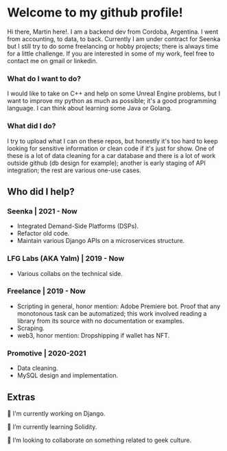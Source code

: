 # Welcome to my github profile!
Hi there, Martin here!. I am a backend dev from Cordoba, Argentina. I went from accounting, to data, to back. Currently I am under contract for Seenka but I still try to do some freelancing or hobby projects; there is always time for a little challenge. If you are interested in some of my work, feel free to contact me on gmail or linkedin.


### What do I want to do?
I would like to take on C++ and help on some Unreal Engine problems, but I want to improve my python as much as possible; it's a good programming language. I can think about learning some Java or Golang.

### What did I do?
I try to upload what I can on these repos, but honestly it's too hard to keep looking for sensitive information or clean code if it's just for show. One of these is a lot of data cleaning for a car database and there is a lot of work outside github (db design for example); another is early staging of API integration; the rest are various one-use cases.

## Who did I help?
### Seenka | 2021 - Now
- Integrated Demand-Side Platforms (DSPs). 
- Refactor old code.
- Maintain various Django APIs on a microservices structure.

### LFG Labs (AKA Yalm) | 2019 - Now
- Various collabs on the technical side.

### Freelance | 2019 - Now
- Scripting in general, honor mention: Adobe Premiere bot. Proof that any monotonous task can be automatized; this work involved reading a library from its source with no documentation or examples.
- Scraping.
- web3, honor mention: Dropshipping if wallet has NFT.

### Promotive | 2020-2021
- Data cleaning.
- MySQL design and implementation.

## Extras
🔭 I'm currently working on Django.


🌱 I’m currently learning Solidity.


👯 I’m looking to collaborate on something related to geek culture.

<!--
**Demonliquid/Demonliquid** is a ✨ _special_ ✨ repository because its `README.md` (this file) appears on your GitHub profile.

Here are some ideas to get you started:

- 🔭 I’m currently working on ...
- 🌱 I’m currently learning ...
- 👯 I’m looking to collaborate on ...
- 🤔 I’m looking for help with ...
- 💬 Ask me about ...
- 📫 How to reach me: ...
- 😄 Pronouns: ...
- ⚡ Fun fact: ...
-->
